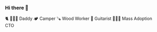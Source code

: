 ### Hi there 👋

<!--
**0gusxo0/0gusxo0** is a ✨ _special_ ✨ repository because its `README.md` (this file) appears on your GitHub profile.

Here are some ideas to get you started:

- 🔭 I’m currently working on ...
- 🌱 I’m currently learning ...
- 👯 I’m looking to collaborate on ...
- 🤔 I’m looking for help with ...
- 💬 Ask me about ...
- 📫 How to reach me: ...
- 😄 Pronouns: ...
- ⚡ Fun fact: ...
-->

🐈 
👨‍👩‍👦 Daddy
🏕 Camper
🪚 Wood Worker
🎸 Guitarist
👨🏻‍💻 Mass Adoption CTO
